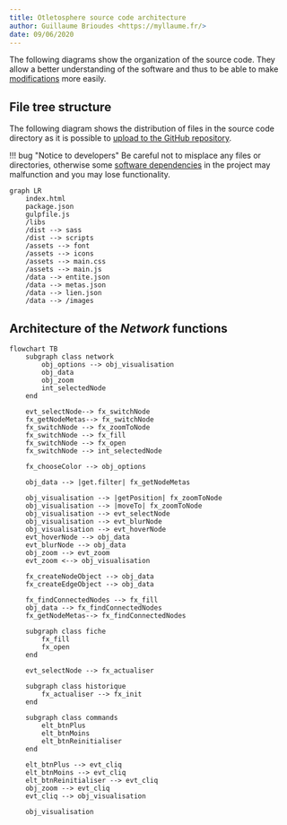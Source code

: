 ```yaml
---
title: Otletosphere source code architecture
author: Guillaume Brioudes <https://myllaume.fr/>
date: 09/06/2020
---
```


The following diagrams show the organization of the source code. They allow a better understanding of the software and thus to be able to make [modifications]() more easily.

## File tree structure

The following diagram shows the distribution of files in the source code directory as it is possible to [upload to the GitHub repository]().

!!! bug "Notice to developers"
	Be careful not to misplace any files or directories, otherwise some [software dependencies]() in the project may malfunction and you may lose functionality.

```mermaid
graph LR
	index.html
	package.json
	gulpfile.js
	/libs
	/dist --> sass
	/dist --> scripts
	/assets --> font
	/assets --> icons
	/assets --> main.css
	/assets --> main.js
	/data --> entite.json
	/data --> metas.json
	/data --> lien.json
	/data --> /images
```

## Architecture of the *Network* functions

```mermaid
flowchart TB
    subgraph class network
        obj_options --> obj_visualisation
        obj_data
        obj_zoom
        int_selectedNode
    end

    evt_selectNode--> fx_switchNode
    fx_getNodeMetas--> fx_switchNode
    fx_switchNode --> fx_zoomToNode
    fx_switchNode --> fx_fill
    fx_switchNode --> fx_open
    fx_switchNode --> int_selectedNode

    fx_chooseColor --> obj_options

    obj_data --> |get.filter| fx_getNodeMetas

    obj_visualisation --> |getPosition| fx_zoomToNode
    obj_visualisation --> |moveTo| fx_zoomToNode
    obj_visualisation --> evt_selectNode
    obj_visualisation --> evt_blurNode
    obj_visualisation --> evt_hoverNode
    evt_hoverNode --> obj_data
    evt_blurNode --> obj_data
    obj_zoom --> evt_zoom
    evt_zoom <--> obj_visualisation

    fx_createNodeObject --> obj_data
    fx_createEdgeObject --> obj_data

    fx_findConnectedNodes --> fx_fill
    obj_data --> fx_findConnectedNodes
    fx_getNodeMetas--> fx_findConnectedNodes

    subgraph class fiche
        fx_fill
        fx_open
    end

    evt_selectNode --> fx_actualiser

    subgraph class historique
        fx_actualiser --> fx_init
    end

    subgraph class commands
        elt_btnPlus
        elt_btnMoins
        elt_btnReinitialiser
    end

    elt_btnPlus --> evt_cliq
    elt_btnMoins --> evt_cliq
    elt_btnReinitialiser --> evt_cliq
    obj_zoom --> evt_cliq
    evt_cliq --> obj_visualisation

    obj_visualisation
```